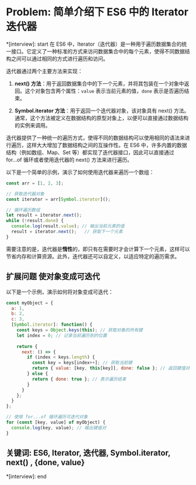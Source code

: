 # Problem: 简单介绍下 ES6 中的 Iterator 迭代器

*[interview]: start
在 ES6 中，Iterator（迭代器）是一种用于遍历数据集合的统一接口。它定义了一种标准的方式来访问数据集合中的每个元素，使得不同数据结构之间可以通过相同的方式进行遍历和访问。

迭代器通过两个主要方法来实现：

1. **next() 方法**：用于返回数据集合中的下一个元素，并将其包装在一个对象中返回。这个对象包含两个属性：`value` 表示当前元素的值，`done` 表示是否遍历结束。

2. **Symbol.iterator 方法**：用于返回一个迭代器对象，该对象具有 next() 方法。通常，这个方法被定义在数据结构的原型对象上，以便可以直接通过数据结构的实例来调用。

迭代器提供了一种统一的遍历方式，使得不同的数据结构可以使用相同的语法来进行遍历，这样大大增加了数据结构之间的互操作性。在 ES6 中，许多内置的数据结构（例如数组、Map、Set 等）都实现了迭代器接口，因此可以直接通过 for...of 循环或者使用迭代器的 next() 方法来进行遍历。

以下是一个简单的示例，演示了如何使用迭代器来遍历一个数组：

```javascript
const arr = [1, 2, 3];

// 获取迭代器对象
const iterator = arr[Symbol.iterator]();

// 循环遍历数组
let result = iterator.next();
while (!result.done) {
  console.log(result.value); // 输出当前元素的值
  result = iterator.next();   // 获取下一个元素
}
```

需要注意的是，迭代器是**惰性**的，即只有在需要时才会计算下一个元素，这样可以节省内存和计算资源。此外，迭代器还可以自定义，以适应特定的遍历需求。

## 扩展问题 使对象变成可迭代
以下是一个示例，演示如何将对象变成可迭代：

```javascript
const myObject = {
  a: 1,
  b: 2,
  c: 3,
  [Symbol.iterator]: function() {
    const keys = Object.keys(this); // 获取对象的所有键
    let index = 0; // 记录当前遍历到的位置
    
    return {
      next: () => {
        if (index < keys.length) {
          const key = keys[index++]; // 获取当前键
          return { value: [key, this[key]], done: false }; // 返回键值对
        } else {
          return { done: true }; // 表示遍历结束
        }
      }
    };
  }
};

// 使用 for...of 循环遍历可迭代对象
for (const [key, value] of myObject) {
  console.log(key, value); // 输出键值对
}
```

## 关键词: ES6, Iterator, 迭代器, Symbol.iterator, next() , {done, value}
*[interview]: end
